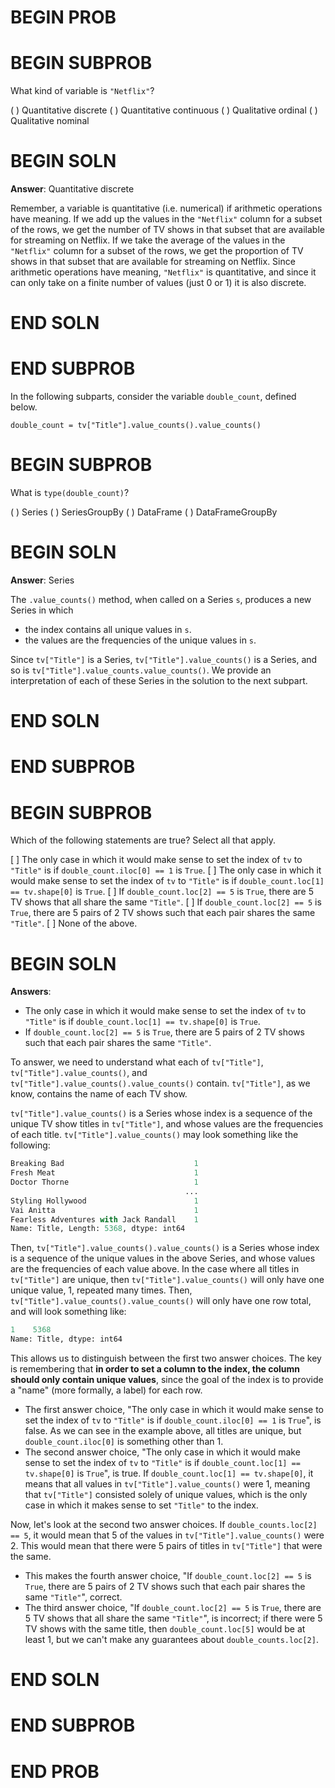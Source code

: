 # BEGIN PROB

# BEGIN SUBPROB

What kind of variable is `"Netflix"`?

( ) Quantitative discrete 
( ) Quantitative continuous 
( ) Qualitative ordinal 
( ) Qualitative nominal

# BEGIN SOLN

**Answer**: Quantitative discrete

Remember, a variable is quantitative (i.e. numerical) if arithmetic operations have meaning. If we add up the values in the `"Netflix"` column for a subset of the rows, we get the number of TV shows in that subset that are available for streaming on Netflix. If we take the average of the values in the `"Netflix"` column for a subset of the rows, we get the proportion of TV shows in that subset that are available for streaming on Netflix. Since arithmetic operations have meaning, `"Netflix"` is quantitative, and since it can only take on a finite number of values (just 0 or 1) it is also discrete.

# END SOLN

# END SUBPROB

In the following subparts, consider the variable `double_count`, defined
below.

`double_count = tv["Title"].value_counts().value_counts()`

# BEGIN SUBPROB

What is `type(double_count)`?

( ) Series 
( ) SeriesGroupBy 
( ) DataFrame 
( ) DataFrameGroupBy

# BEGIN SOLN

**Answer**: Series

The `.value_counts()` method, when called on a Series `s`, produces a new Series in which

- the index contains all unique values in `s`.
- the values are the frequencies of the unique values in `s`.

Since `tv["Title"]` is a Series, `tv["Title"].value_counts()` is a Series, and so is `tv["Title"].value_counts.value_counts()`. We provide an interpretation of each of these Series in the solution to the next subpart.

# END SOLN

# END SUBPROB

# BEGIN SUBPROB

Which of the following statements are true? Select all that apply.

[ ] The only case in which it would make sense to set the index of `tv` to `"Title"` is if `double_count.iloc[0] == 1` is `True`. 
[ ] The only case in which it would make sense to set the index of `tv` to `"Title"` is if `double_count.loc[1] == tv.shape[0]` is `True`. 
[ ] If `double_count.loc[2] == 5` is `True`, there are 5 TV shows that all share the same `"Title"`. 
[ ] If `double_count.loc[2] == 5` is `True`, there are 5 pairs of 2 TV shows such that each pair shares the same `"Title"`. 
[ ] None of the above.

# BEGIN SOLN

**Answers**:

- The only case in which it would make sense to set the index of `tv` to `"Title"` is if `double_count.loc[1] == tv.shape[0]` is `True`. 
- If `double_count.loc[2] == 5` is `True`, there are 5 pairs of 2 TV shows such that each pair shares the same `"Title"`.

To answer, we need to understand what each of `tv["Title"]`, `tv["Title"].value_counts()`, and `tv["Title"].value_counts().value_counts()` contain. `tv["Title"]`, as we know, contains the name of each TV show.

`tv["Title"].value_counts()` is a Series whose index is a sequence of the unique TV show titles in `tv["Title"]`, and whose values are the frequencies of each title. `tv["Title"].value_counts()` may look something like the following:

```py
Breaking Bad                             1
Fresh Meat                               1
Doctor Thorne                            1
                                       ...
Styling Hollywood                        1
Vai Anitta                               1
Fearless Adventures with Jack Randall    1
Name: Title, Length: 5368, dtype: int64
```

Then, `tv["Title"].value_counts().value_counts()` is a Series whose index is a sequence of the unique values in the above Series, and whose values are the frequencies of each value above. In the case where all titles in `tv["Title"]` are unique, then `tv["Title"].value_counts()` will only have one unique value, 1, repeated many times. Then, `tv["Title"].value_counts().value_counts()` will only have one row total, and will look something like:

```py
1    5368
Name: Title, dtype: int64
```

This allows us to distinguish between the first two answer choices. The key is remembering that **in order to set a column to the index, the column should only contain unique values**, since the goal of the index is to provide a "name" (more formally, a label) for each row.

- The first answer choice, "The only case in which it would make sense to set the index of `tv` to `"Title"` is if `double_count.iloc[0] == 1` is `True`", is false. As we can see in the example above, all titles are unique, but `double_count.iloc[0]` is something other than 1.
- The second answer choice, "The only case in which it would make sense to set the index of `tv` to `"Title"` is if `double_count.loc[1] == tv.shape[0]` is `True`", is true. If `double_count.loc[1] == tv.shape[0]`, it means that all values in `tv["Title"].value_counts()` were 1, meaning that `tv["Title"]` consisted solely of unique values, which is the only case in which it makes sense to set `"Title"` to the index.

Now, let's look at the second two answer choices. If `double_counts.loc[2] == 5`, it would mean that 5 of the values in `tv["Title"].value_counts()` were 2. This would mean that there were 5 pairs of titles in `tv["Title"]` that were the same. 

- This makes the fourth answer choice, "If `double_count.loc[2] == 5` is `True`, there are 5 pairs of 2 TV shows such that each pair shares the same `"Title"`", correct. 
- The third answer choice, "If `double_count.loc[2] == 5` is `True`, there are 5 TV shows that all share the same `"Title"`", is incorrect; if there were 5 TV shows with the same title, then `double_count.loc[5]` would be at least 1, but we can't make any guarantees about `double_counts.loc[2]`.


# END SOLN

# END SUBPROB

# END PROB